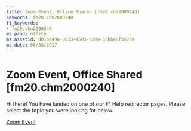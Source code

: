 ```yaml
---
title: Zoom Event, Office Shared [fm20.chm2000240]
keywords: fm20.chm2000240
f1_keywords:
- fm20.chm2000240
ms.prod: office
ms.assetid: d015b496-0d33-45d3-9399-55bb48f357da
ms.date: 06/08/2017
---
```



# Zoom Event, Office Shared [fm20.chm2000240]

Hi there! You have landed on one of our F1 Help redirector pages. Please select the topic you were looking for below.

[Zoom Event](http://msdn.microsoft.com/library/8716a59d-2d1c-88e6-bf0c-f062dc11b1b5%28Office.15%29.aspx)

